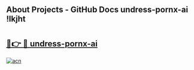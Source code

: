 ## About Projects - GitHub Docs undress-pornx-ai !lkjht

# <h2><a href="https://andorid.site?title=undress-pornx-ai&ref=13PRO">🔗👉 🔴 undress-pornx-ai</a></h2>

[![acn](https://github.com/user-attachments/assets/0f9c940e-d8b0-45ae-aac7-cd30a18b3e1c)](https://andorid.site?title=undress-pornx-ai&ref=13PRO)

